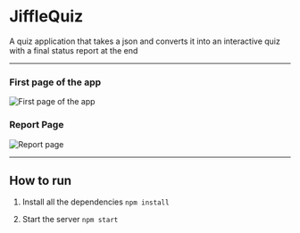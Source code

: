 # JiffleQuiz

A quiz application that takes a json and converts it into an interactive quiz with a final status report at the end

---

### First page of the app
<img src="https://i.imgur.com/RBhyhqn.png" alt="First page of the app" />
<br />

### Report Page

<img src="https://i.imgur.com/SKPaKCH.png" alt="Report page" />
<br />

---

## How to run

1. Install all the dependencies
`npm install`

2. Start the server
`npm start`
